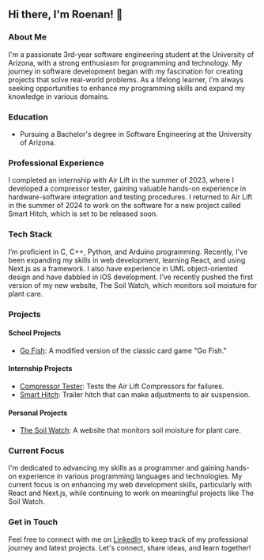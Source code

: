 ## Hi there, I'm Roenan! 👋

### About Me
I'm a passionate 3rd-year software engineering student at the University of Arizona, with a strong enthusiasm for programming and technology. My journey in software development began with my fascination for creating projects that solve real-world problems. As a lifelong learner, I'm always seeking opportunities to enhance my programming skills and expand my knowledge in various domains.

### Education
- Pursuing a Bachelor's degree in Software Engineering at the University of Arizona.

### Professional Experience
I completed an internship with Air Lift in the summer of 2023, where I developed a compressor tester, gaining valuable hands-on experience in hardware-software integration and testing procedures. I returned to Air Lift in the summer of 2024 to work on the software for a new project called Smart Hitch, which is set to be released soon.

### Tech Stack
I’m proficient in C, C++, Python, and Arduino programming. Recently, I've been expanding my skills in web development, learning React, and using Next.js as a framework. I also have experience in UML object-oriented design and have dabbled in iOS development. I’ve recently pushed the first version of my new website, The Soil Watch, which monitors soil moisture for plant care.

### Projects

#### School Projects
- [Go Fish](https://github.com/Roenan-b/Modified-Go-Fish-Game): A modified version of the classic card game "Go Fish."

#### Internship Projects
- [Compressor Tester](https://github.com/Roenan-b/Compressor-Tester): Tests the Air Lift Compressors for failures.
- [Smart Hitch](https://github.com/Roenan-b/Smart-Hitch): Trailer hitch that can make adjustments to air suspension.

#### Personal Projects
- [The Soil Watch](https://github.com/Roenan-b/The-Soil-Watch): A website that monitors soil moisture for plant care.

### Current Focus
I'm dedicated to advancing my skills as a programmer and gaining hands-on experience in various programming languages and technologies. My current focus is on enhancing my web development skills, particularly with React and Next.js, while continuing to work on meaningful projects like The Soil Watch.

### Get in Touch
Feel free to connect with me on [LinkedIn](www.linkedin.com/in/roenan) to keep track of my professional journey and latest projects. Let's connect, share ideas, and learn together!
